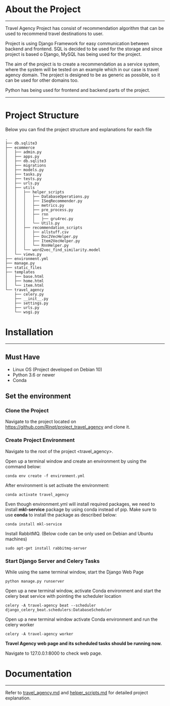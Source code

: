 # About the Project
-----
Travel Agency Project has consist of recommendation algorithm that can be used to recommend travel destinations to user.

Project is using Django Framework for easy communication between backend and frontend. SQL is decided to be used for the storage and since project is based o Django, MySQL has being used for the project.

The aim of the project is to create a recommendation as a service system, where the system will be tested on an example which in our case is travel agency domain. The project is designed to be as generic as possible, so it can be used for other domains too.

Python has being used for frontend and backend parts of the project.

-----

# Project Structure

Below you can find the project structure and explanations for each file

```
.
├── db.sqlite3
├── ecommerce
│   ├── admin.py
│   ├── apps.py
│   ├── db.sqlite3
│   ├── migrations
│   ├── models.py
│   ├── tasks.py
│   ├── tests.py
│   ├── urls.py
│   ├── utils
│   │   ├── helper_scripts
│   │   │   ├── DatabaseOperations.py
│   │   │   ├── ISeqRecommender.py
│   │   │   ├── metrics.py
│   │   │   ├── pre_process.py
│   │   │   ├── rnn
│   │   │   │   ├── gru4rec.py
│   │   │   └── Utils.py
│   │   ├── recommendation_scripts
│   │   │   ├── allstuff.csv
│   │   │   ├── Doc2VecHelper.py
│   │   │   ├── Item2VecHelper.py
│   │   │   └── RnnHelper.py
│   │   └── word2vec_find_similarity.model
│   └── views.py
├── environment.yml
├── manage.py
├── static_files
├── templates
│   ├── base.html
│   ├── home.html
│   └── item.html
└── travel_agency
    ├── celery.py
    ├── __init__.py
    ├── settings.py
    ├── urls.py
    └── wsgi.py
```


# Installation

-----

## Must Have

- Linux OS (Project developed on Debian 10)
- Python 3.6 or newer
- Conda

## Set the environment
### Clone the Project

Navigate to the project located on https://github.com/Rinqt/project_travel_agency and clone it.


### Create Project Environment

Navigate to the root of the project <travel_agency>.

Open up a terminal window and create an environment by using the command below:

```
conda env create -f environment.yml
```

After environment is set activate the environment:

```
conda activate travel_agency
```

Even though environment.yml will install required packages, we need to install **mkl-service** package by using conda instead of pip. Make sure to use **conda** to install the package as described below:

```
conda install mkl-service
```

Install RabbitMQ. (Below code can be only used on Debian and Ubuntu machines)

```
sudo apt-get install rabbitmq-server
```



### Start Django Server and Celery Tasks

While using the same terminal window, start the Django Web Page

```
python manage.py runserver
```

Open up a new terminal window, activate Conda environment and start the celery beat service with pointing the scheduler location

```
celery -A travel-agency beat --scheduler django_celery_beat.schedulers:DatabaseScheduler
```

Open up a new terminal window activate Conda environment and run the celery worker

```
celery -A travel-agency worker
```



**Travel Agency web page and its scheduled tasks should be running now.**

Navigate to 127.0.0.1:8000 to check web page.


# Documentation
-----

Refer to [travel_agency.md](docs/travel_agency.md) and [helper_scripts.md](docs/helper_scripts.md) for detailed project explanation.